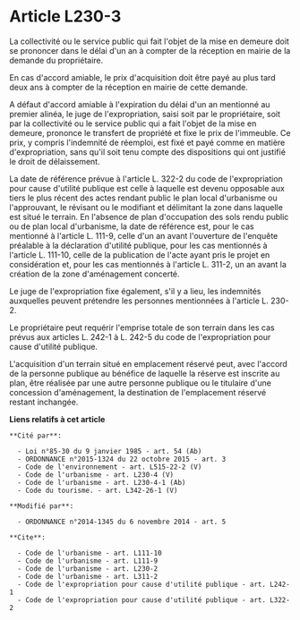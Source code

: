 # Article L230-3

La collectivité ou le service public qui fait l'objet de la mise en demeure doit se prononcer dans le délai d'un an à compter
de la réception en mairie de la demande du propriétaire. 

En cas d'accord amiable, le prix d'acquisition doit être payé au plus tard deux ans à compter de la réception en mairie de
cette demande. 

A défaut d'accord amiable à l'expiration du délai d'un an mentionné au premier alinéa, le juge de l'expropriation, saisi soit
par le propriétaire, soit par la collectivité ou le service public qui a fait l'objet de la mise en demeure, prononce le
transfert de propriété et fixe le prix de l'immeuble. Ce prix, y compris l'indemnité de réemploi, est fixé et payé comme en
matière d'expropriation, sans qu'il soit tenu compte des dispositions qui ont justifié le droit de délaissement. 

La date de référence prévue à l'article L. 322-2 du code de l'expropriation pour cause d'utilité publique est celle à
laquelle est devenu opposable aux tiers le plus récent des actes rendant public le plan local d'urbanisme ou l'approuvant, le
révisant ou le modifiant et délimitant la zone dans laquelle est situé le terrain. En l'absence de plan d'occupation des sols
rendu public ou de plan local d'urbanisme, la date de référence est, pour le cas mentionné à l'article L. 111-9, celle d'un
an avant l'ouverture de l'enquête préalable à la déclaration d'utilité publique, pour les cas mentionnés à l'article L.
111-10, celle de la publication de l'acte ayant pris le projet en considération et, pour les cas mentionnés à l'article L.
311-2, un an avant la création de la zone d'aménagement concerté. 

Le juge de l'expropriation fixe également, s'il y a lieu, les indemnités auxquelles peuvent prétendre les personnes
mentionnées à l'article L. 230-2. 

Le propriétaire peut requérir l'emprise totale de son terrain dans les cas prévus aux articles L. 242-1 à L. 242-5 du code de
l'expropriation pour cause d'utilité publique. 

L'acquisition d'un terrain situé en emplacement réservé peut, avec l'accord de la personne publique au bénéfice de laquelle
la réserve est inscrite au plan, être réalisée par une autre personne publique ou le titulaire d'une concession
d'aménagement, la destination de l'emplacement réservé restant inchangée.

**Liens relatifs à cet article**

	**Cité par**:

	  - Loi n°85-30 du 9 janvier 1985 - art. 54 (Ab)
	  - ORDONNANCE n°2015-1324 du 22 octobre 2015 - art. 3
	  - Code de l'environnement - art. L515-22-2 (V)
	  - Code de l'urbanisme - art. L230-4 (V)
	  - Code de l'urbanisme - art. L230-4-1 (Ab)
	  - Code du tourisme. - art. L342-26-1 (V)

	**Modifié par**:

	  - ORDONNANCE n°2014-1345 du 6 novembre 2014 - art. 5

	**Cite**:

	  - Code de l'urbanisme - art. L111-10
	  - Code de l'urbanisme - art. L111-9
	  - Code de l'urbanisme - art. L230-2
	  - Code de l'urbanisme - art. L311-2
	  - Code de l'expropriation pour cause d'utilité publique - art. L242-1
	  - Code de l'expropriation pour cause d'utilité publique - art. L322-2
